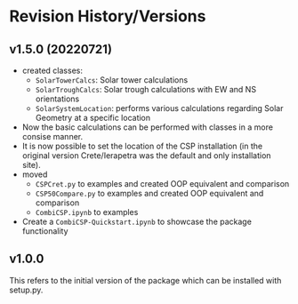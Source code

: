 # Revision History/Versions

## v1.5.0 (20220721)

- created classes:
  - `SolarTowerCalcs`: Solar tower calculations 
  - `SolarTroughCalcs`: Solar trough calculations with EW and NS orientations
  - `SolarSystemLocation`:  performs various calculations regarding Solar Geometry at a specific location
- Now the basic calculations can be performed with classes in a more consise manner.
- It is now possible to set the location of the CSP installation (in the original version Crete/Ierapetra was the default and only installation site).
-  moved 
   - `CSPCret.py` to examples and created OOP equivalent and comparison
   - `CSP50Compare.py` to examples and created OOP equivalent and comparison
   - `CombiCSP.ipynb` to examples
- Create a  `CombiCSP-Quickstart.ipynb` to showcase the package functionality

## v1.0.0

This refers to the initial version of the package which can be installed with setup.py.